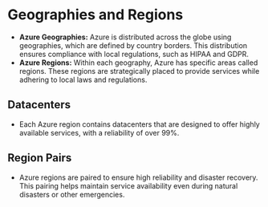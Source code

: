 # Geographies and Regions

- **Azure Geographies:** Azure is distributed across the globe using geographies, which are defined by country borders. This distribution ensures compliance with local regulations, such as HIPAA and GDPR.
- **Azure Regions:** Within each geography, Azure has specific areas called regions. These regions are strategically placed to provide services while adhering to local laws and regulations.

## Datacenters

- Each Azure region contains datacenters that are designed to offer highly available services, with a reliability of over 99%.

## Region Pairs

- Azure regions are paired to ensure high reliability and disaster recovery. This pairing helps maintain service availability even during natural disasters or other emergencies.
